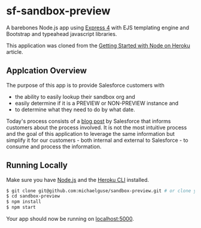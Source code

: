# sf-sandbox-preview

A barebones Node.js app using [Express 4](http://expressjs.com/) with EJS templating engine and Bootstrap and typeahead javascript libraries.

This application was cloned from the [Getting Started with Node on Heroku](https://devcenter.heroku.com/articles/getting-started-with-nodejs) article.

## Applcation Overview

The purpose of this app is to provide Salesforce customers with 

* the ability to easily lookup their sandbox org and 
* easily determine if it is a PREVIEW or NON-PREVIEW instance and 
* to determine what they need to do by what date.

Today's process consists of a [blog post](https://www.salesforce.com/blog/2017/08/salesforce-winter-18-sandbox-preview-instructions.html) by Salesforce that informs customers about the process involved. It is not the most intuitive process and the goal of this application to leverage the same information but simplify it for our customers - both internal and external to Salesforce - to consume and process the information.

## Running Locally

Make sure you have [Node.js](http://nodejs.org/) and the [Heroku CLI](https://cli.heroku.com/) installed.

```sh
$ git clone git@github.com:michaelguse/sandbox-preview.git # or clone your own fork
$ cd sandbox-preview
$ npm install
$ npm start
```

Your app should now be running on [localhost:5000](http://localhost:5000/).
